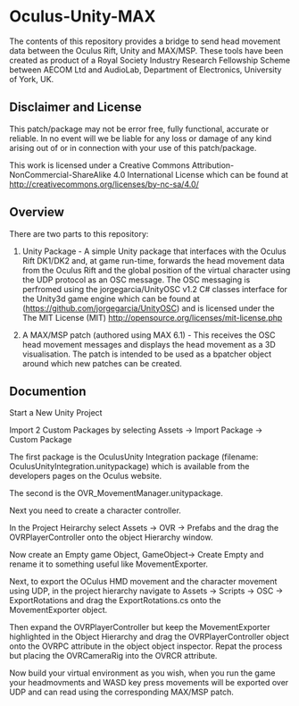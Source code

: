 Oculus-Unity-MAX
================

The contents of this repository provides a bridge to send head movement data between the Oculus Rift, Unity and MAX/MSP. These tools have been created as product of a Royal Society Industry Research Fellowship Scheme between AECOM Ltd and AudioLab, Department of Electronics, University of York, UK.   

Disclaimer and License
----------------

This patch/package may not be error free, fully functional, accurate or reliable. In no event will we be liable for any loss or damage of any kind arising out of or in connection with your use of this patch/package.

This work is licensed under a Creative Commons Attribution-NonCommercial-ShareAlike 4.0 International License which can be found at http://creativecommons.org/licenses/by-nc-sa/4.0/

Overview
----------------

There are two parts to this repository:

1) Unity Package - A simple Unity package that interfaces with the Oculus Rift DK1/DK2 and, at game run-time, forwards the head movement data from the Oculus Rift and the global position of the virtual character using the UDP protocol as an OSC message. The OSC messaging is perfromed using the jorgegarcia/UnityOSC v1.2 C# classes interface for the Unity3d game engine which can be found at (https://github.com/jorgegarcia/UnityOSC) and is licensed under the The MIT License (MIT) http://opensource.org/licenses/mit-license.php


2) A MAX/MSP patch (authored using MAX 6.1) - This receives the OSC head movement messages and displays the head movement as a 3D visualisation. The patch is intended to be used as a bpatcher object around which new patches can be created.  

Documention
----------------

Start a New Unity Project

Import 2 Custom Packages by selecting Assets -> Import Package -> Custom Package

The first package is the OculusUnity Integration package (filename: OculusUnityIntegration.unitypackage) which is available from the developers pages on the Oculus website.

The second is the OVR_MovementManager.unitypackage.

Next you need to create a character controller.

In the Project Heirarchy select Assets -> OVR -> Prefabs and the drag the OVRPlayerController onto the object Hierarchy window.

Now create an Empty game Object, GameObject-> Create Empty and rename it to something useful like MovementExporter.

Next, to export the OCulus HMD movement and the character movement using UDP, in the project hierarchy navigate to Assets -> Scripts -> OSC -> ExportRotations and drag the ExportRotations.cs onto the MovementExporter object.

Then expand the OVRPlayerController but keep the MovementExporter highlighted in the Object Hierarchy and drag the OVRPlayerController object onto the OVRPC attribute in the object object inspector. Repat the process but placing the OVRCameraRig into the OVRCR attribute.

Now build your virtual environment as you wish, when you run the game your headmovments and WASD key press movements will be exported over UDP and can read using the corresponding MAX/MSP patch.

